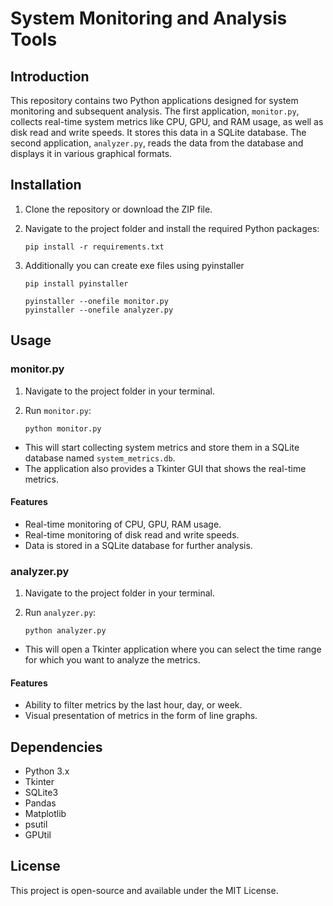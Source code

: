 # System Monitoring and Analysis Tools

## Introduction

This repository contains two Python applications designed for system monitoring and subsequent analysis. The first application, `monitor.py`, collects real-time system metrics like CPU, GPU, and RAM usage, as well as disk read and write speeds. It stores this data in a SQLite database. The second application, `analyzer.py`, reads the data from the database and displays it in various graphical formats.

## Installation

1. Clone the repository or download the ZIP file.
2. Navigate to the project folder and install the required Python packages:

    ```
    pip install -r requirements.txt
    ```

3. Additionally you can create exe files using pyinstaller

    ```
    pip install pyinstaller

    pyinstaller --onefile monitor.py
    pyinstaller --onefile analyzer.py
    ```

## Usage

### monitor.py

1. Navigate to the project folder in your terminal.
2. Run `monitor.py`:

    ```
    python monitor.py
    ```

-   This will start collecting system metrics and store them in a SQLite database named `system_metrics.db`.
-   The application also provides a Tkinter GUI that shows the real-time metrics.

#### Features

-   Real-time monitoring of CPU, GPU, RAM usage.
-   Real-time monitoring of disk read and write speeds.
-   Data is stored in a SQLite database for further analysis.

### analyzer.py

1. Navigate to the project folder in your terminal.
2. Run `analyzer.py`:

    ```
    python analyzer.py
    ```

-   This will open a Tkinter application where you can select the time range for which you want to analyze the metrics.

#### Features

-   Ability to filter metrics by the last hour, day, or week.
-   Visual presentation of metrics in the form of line graphs.

## Dependencies

-   Python 3.x
-   Tkinter
-   SQLite3
-   Pandas
-   Matplotlib
-   psutil
-   GPUtil

## License

This project is open-source and available under the MIT License.
